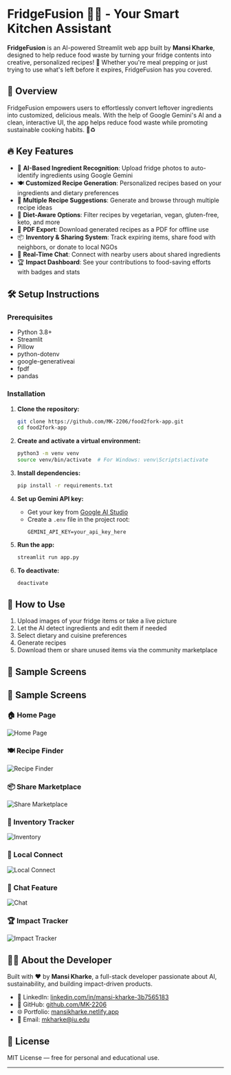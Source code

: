 # FridgeFusion 🍳🥗 - Your Smart Kitchen Assistant

**FridgeFusion** is an AI-powered Streamlit web app built by **Mansi Kharke**, designed to help reduce food waste by turning your fridge contents into creative, personalized recipes! 🚀 Whether you're meal prepping or just trying to use what's left before it expires, FridgeFusion has you covered.

## 🌟 Overview

FridgeFusion empowers users to effortlessly convert leftover ingredients into customized, delicious meals. With the help of Google Gemini's AI and a clean, interactive UI, the app helps reduce food waste while promoting sustainable cooking habits. 🌿♻️

## 🔥 Key Features

- 📸 **AI-Based Ingredient Recognition**: Upload fridge photos to auto-identify ingredients using Google Gemini
- 🍽️ **Customized Recipe Generation**: Personalized recipes based on your ingredients and dietary preferences
- 🍱 **Multiple Recipe Suggestions**: Generate and browse through multiple recipe ideas
- 🥗 **Diet-Aware Options**: Filter recipes by vegetarian, vegan, gluten-free, keto, and more
- 📄 **PDF Export**: Download generated recipes as a PDF for offline use
- 📦 **Inventory & Sharing System**: Track expiring items, share food with neighbors, or donate to local NGOs
- 💬 **Real-Time Chat**: Connect with nearby users about shared ingredients
- 🏆 **Impact Dashboard**: See your contributions to food-saving efforts with badges and stats

## 🛠️ Setup Instructions

### Prerequisites

- Python 3.8+
- Streamlit
- Pillow
- python-dotenv
- google-generativeai
- fpdf
- pandas

### Installation

1. **Clone the repository:**
    ```bash
    git clone https://github.com/MK-2206/food2fork-app.git
    cd food2fork-app
    ```

2. **Create and activate a virtual environment:**
    ```bash
    python3 -m venv venv
    source venv/bin/activate  # For Windows: venv\Scripts\activate
    ```

3. **Install dependencies:**
    ```bash
    pip install -r requirements.txt
    ```

4. **Set up Gemini API key:**
    - Get your key from [Google AI Studio](https://aistudio.google.com/app/apikey)
    - Create a `.env` file in the project root:
      ```env
      GEMINI_API_KEY=your_api_key_here
      ```

5. **Run the app:**
    ```bash
    streamlit run app.py
    ```

6. **To deactivate:**
    ```bash
    deactivate
    ```

## 🚀 How to Use

1. Upload images of your fridge items or take a live picture
2. Let the AI detect ingredients and edit them if needed
3. Select dietary and cuisine preferences
4. Generate recipes
5. Download them or share unused items via the community marketplace

## 📸 Sample Screens

## 📸 Sample Screens

### 🏠 Home Page
![Home Page](assets/Screenshot%202025-06-12%20at%206.17.45%20PM.png)

### 🍽️ Recipe Finder
![Recipe Finder](assets/Screenshot%202025-06-12%20at%206.18.13%20PM.png)

### 📦 Share Marketplace
![Share Marketplace](assets/Screenshot%202025-06-12%20at%206.18.28%20PM.png)

### 🛒 Inventory Tracker
![Inventory](assets/Screenshot%202025-06-12%20at%206.18.35%20PM.png)

### 👥 Local Connect
![Local Connect](assets/Screenshot%202025-06-12%20at%206.19.00%20PM.png)

### 💬 Chat Feature
![Chat](assets/Screenshot%202025-06-12%20at%206.19.09%20PM.png)

### 🏆 Impact Tracker
![Impact Tracker](assets/Screenshot%202025-06-12%20at%206.19.48%20PM.png)

## 🙋‍♀️ About the Developer

Built with ❤️ by **Mansi Kharke**, a full-stack developer passionate about AI, sustainability, and building impact-driven products.

- 💼 LinkedIn: [linkedin.com/in/mansi-kharke-3b7565183](https://www.linkedin.com/in/mansi-kharke-3b7565183)
- 🐙 GitHub: [github.com/MK-2206](https://github.com/MK-2206)
- 🌐 Portfolio: [mansikharke.netlify.app](https://mansikharke.netlify.app)
- 📧 Email: [mkharke@iu.edu](mailto:mansikh.work@gmail.com)

## 📜 License

MIT License — free for personal and educational use.

---

